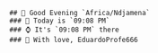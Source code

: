 
        ## 👋 Good Evening `Africa/Ndjamena`
        ### 📅 Today is `09:08 PM`
        ### ⌚ It's `09:08 PM` there
        ### 🎩 With love, EduardoProfe666 
        